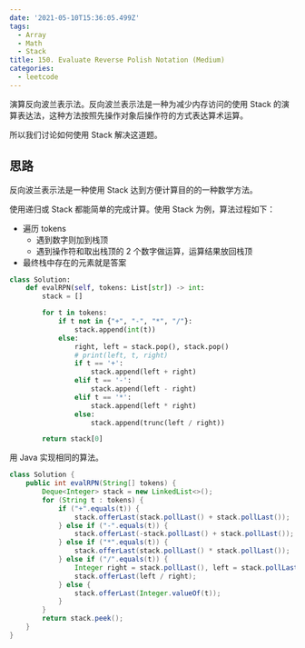 ```yaml
---
date: '2021-05-10T15:36:05.499Z'
tags:
  - Array
  - Math
  - Stack
title: 150. Evaluate Reverse Polish Notation (Medium)
categories:
  - leetcode
---
```


演算反向波兰表示法。反向波兰表示法是一种为减少内存访问的使用 Stack 的演算表达法，这种方法按照先操作对象后操作符的方式表达算术运算。

所以我们讨论如何使用 Stack 解决这道题。

<!-- more -->

## 思路

反向波兰表示法是一种使用 Stack 达到方便计算目的的一种数学方法。

使用递归或 Stack 都能简单的完成计算。使用 Stack 为例，算法过程如下：

- 遍历 tokens
  - 遇到数字则加到栈顶
  - 遇到操作符和取出栈顶的 2 个数字做运算，运算结果放回栈顶
- 最终栈中存在的元素就是答案

```python
class Solution:
    def evalRPN(self, tokens: List[str]) -> int:
        stack = []

        for t in tokens:
            if t not in {"+", "-", "*", "/"}:
                stack.append(int(t))
            else:
                right, left = stack.pop(), stack.pop()
                # print(left, t, right)
                if t == '+':
                    stack.append(left + right)
                elif t == '-':
                    stack.append(left - right)
                elif t == '*':
                    stack.append(left * right)
                else:
                    stack.append(trunc(left / right))

        return stack[0]
```

用 Java 实现相同的算法。

```java
class Solution {
    public int evalRPN(String[] tokens) {
        Deque<Integer> stack = new LinkedList<>();
        for (String t : tokens) {
            if ("+".equals(t)) {
                stack.offerLast(stack.pollLast() + stack.pollLast());
            } else if ("-".equals(t)) {
                stack.offerLast(-stack.pollLast() + stack.pollLast());
            } else if ("*".equals(t)) {
                stack.offerLast(stack.pollLast() * stack.pollLast());
            } else if ("/".equals(t)) {
                Integer right = stack.pollLast(), left = stack.pollLast();
                stack.offerLast(left / right);
            } else {
                stack.offerLast(Integer.valueOf(t));
            }
        }
        return stack.peek();
    }
}
```
